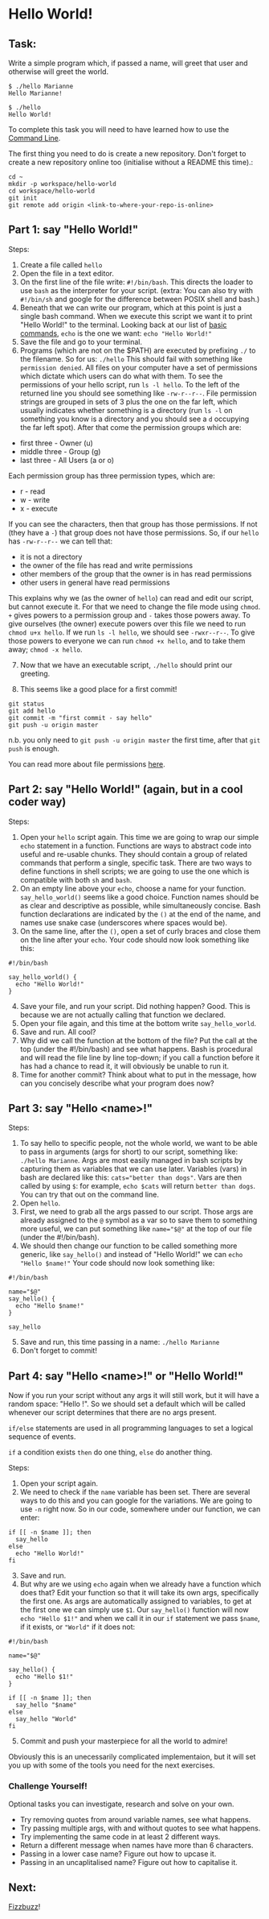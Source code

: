 # Hello World!

## Task:
Write a simple program which, if passed a name, will greet that user and otherwise
will greet the world.
```
$ ./hello Marianne
Hello Marianne!

$ ./hello
Hello World!
```

To complete this task you will need to have learned how to use the [Command Line](https://learnpythonthehardway.org/python3/appendixa.html).

The first thing you need to do is create a new repository. Don't forget to create a new repository online too (initialise without a README this time).:

```
cd ~
mkdir -p workspace/hello-world
cd workspace/hello-world
git init
git remote add origin <link-to-where-your-repo-is-online>
```
 
## Part 1: say "Hello World!"

Steps:

1. Create a file called `hello`
2. Open the file in a text editor.
3. On the first line of the file write: `#!/bin/bash`. This directs the loader to use
`bash` as the interpreter for your script.
(extra: You can also try with `#!/bin/sh` and google for the difference between POSIX shell
and bash.)
4. Beneath that we can write our program, which at this point is just a single bash
command. When we execute this script we want it to print "Hello World!" to the terminal.
Looking back at our list of [basic commands](https://learnpythonthehardway.org/python3/appendix-a-cli/ex1.html), `echo` is the one we want:
`echo "Hello World!"`
5. Save the file and go to your terminal.
6. Programs (which are not on the $PATH) are executed by prefixing `./` to the filename.
So for us: `./hello`
This should fail with something like `permission denied`.
All files on your computer have a set of permissions which dictate which users can do
what with them. To see the permissions of your hello script, run `ls -l hello`.
To the left of the returned line you should see something like `-rw-r--r--`.
File permission strings are grouped in sets of 3 plus the one on the far left, which usually
indicates whether something is a directory (run `ls -l` on something you know is a directory
and you should see a `d` occupying the far left spot). After that come the permission groups
which are:
  * first three - Owner (u)
  * middle three - Group (g)
  * last three - All Users (a or o)

  Each permission group has three permission types, which are:
  * r - read
  * w - write
  * x - execute

  If you can see the characters, then that group has those permissions. If not (they have a `-`)
  that group does not have those permissions.
  So, if our `hello` has `-rw-r--r--` we can tell that:
  * it is not a directory
  * the owner of the file has read and write permissions
  * other members of the group that the owner is in has read permissions
  * other users in general have read permissions

  This explains why we (as the owner of `hello`) can read and edit our script, but cannot
  execute it.
  For that we need to change the file mode using `chmod`. `+` gives powers to a permission group and
  `-` takes those powers away. To give ourselves (the owner) execute powers over this file we need
  to run `chmod u+x hello`. If we run `ls -l hello`, we should see `-rwxr--r--`.
  To give those powers to everyone we can run `chmod +x hello`, and to take them away;
  `chmod -x hello`.


7. Now that we have an executable script, `./hello` should print our greeting.

8. This seems like a good place for a first commit!
```
git status
git add hello
git commit -m "first commit - say hello"
git push -u origin master
```
n.b. you only need to `git push -u origin master` the first time, after that
`git push` is enough.

You can read more about file permissions [here](https://www.linux.com/learn/understanding-linux-file-permissions).



## Part 2: say "Hello World!" (again, but in a cool coder way)

Steps:

1. Open your `hello` script again. This time we are going to wrap our simple `echo` statement in
a function. Functions are ways to abstract code into useful and re-usable chunks. They should contain a group of
related commands that perform a single, specific task.
There are two ways to define functions in shell scripts; we are going to use the one which is compatible
with both `sh` and `bash`.
2. On an empty line above your `echo`, choose a name for your function. `say_hello_world()` seems like a
good choice. Function names should be as clear and descriptive as possible, while simultaneously
concise. Bash function declarations are indicated by the `()` at the end of the name, and names use
snake case (underscores where spaces would be).
3. On the same line, after the `()`, open a set of curly braces and close them on the line after
your `echo`. Your code should now look something like this:
  ```
  #!/bin/bash

  say_hello_world() {
    echo "Hello World!"
  }
  ```
4. Save your file, and run your script. Did nothing happen? Good.
This is because we are not actually calling that function we declared.
5. Open your file again, and this time at the bottom write `say_hello_world`.
6. Save and run. All cool?
7. Why did we call the function at the bottom of the file? Put the call at the top (under the #!/bin/bash)
and see what happens.
Bash is procedural and will read the file line by line top-down; if you call a function before
it has had a chance to read it, it will obviously be unable to run it.
8. Time for another commit? Think about what to put in the message, how can you
concisely describe what your program does now?

## Part 3: say "Hello \<name\>!"

Steps:

1. To say hello to specific people, not the whole world, we want to be able to pass in
arguments (args for short) to our script, something like: `./hello Marianne`.
Args are most easily managed in bash scripts by capturing them as variables that we can use later.
Variables (vars) in bash are declared like this: `cats="better than dogs"`.
Vars are then called by using `$`: for example, `echo $cats` will return `better than dogs`.
You can try that out on the command line.
2. Open `hello`.
3. First, we need to grab all the args passed to our script. Those args are already assigned
to the `@` symbol as a var so to save them to something more useful, we can put something like
`name="$@"` at the top of our file (under the #!/bin/bash).
4. We should then change our function to be called something more generic, like `say_hello()`
and instead of "Hello World!" we can `echo "Hello $name!"`
Your code should now look something like:
  ```
  #!/bin/bash

  name="$@"
  say_hello() {
    echo "Hello $name!"
  }

  say_hello
  ```
5. Save and run, this time passing in a name: `./hello Marianne`
6. Don't forget to commit!


## Part 4: say "Hello \<name\>!" or "Hello World!"
Now if you run your script without any args it will still work, but it will have a random space: "Hello !".
So we should set a default which will be called whenever our script determines that there are no args present.

`if/else` statements are used in all programming languages to set a logical sequence of events.

`if` a condition exists `then` do one thing, `else` do another thing.

Steps:

1. Open your script again.
2. We need to check if the `name` variable has been set. There are several ways to do this and you can
google for the variations. We are going to use `-n` right now.
So in our code, somewhere under our function, we can enter:

  ```
  if [[ -n $name ]]; then
    say_hello
  else
    echo "Hello World!"
  fi
  ```

3. Save and run.
4. But why are we using `echo` again when we already have a function which does that?
Edit your function so that it will take its own args, specifically the first one. As args are
automatically assigned to variables, to get at the first one we can simply use `$1`.
Our `say_hello()` function will now `echo "Hello $1!"` and when we call it in our `if` statement
we pass `$name`, if it exists, or `"World"` if it does not:
  ```
  #!/bin/bash

  name="$@"

  say_hello() {
    echo "Hello $1!"
  }

  if [[ -n $name ]]; then
    say_hello "$name"
  else
    say_hello "World"
  fi
  ```
5. Commit and push your masterpiece for all the world to admire!

Obviously this is an unecessarily complicated implementaion, but it will set you up with some of
the tools you need for the next exercises.

### Challenge Yourself!
Optional tasks you can investigate, research and solve on your own.
- Try removing quotes from around variable names, see what happens.
- Try passing multiple args, with and without quotes to see what happens.
- Try implementing the same code in at least 2 different ways.
- Return a different message when names have more than 6 characters.
- Passing in a lower case name? Figure out how to upcase it.
- Passing in an uncaplitalised name? Figure out how to capitalise it.

## Next:
[Fizzbuzz](https://github.com/fouralarmfire/shell-tutorial/blob/master/osx_and_linux/exercises/fizzbuzz.md#fizzbuzz)!
